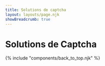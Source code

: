 ```yaml
---
title: Solutions de captcha
layout: layouts/page.njk
showBreadcrumb: true
---
```


# Solutions de Captcha



 
{% include "components/back_to_top.njk" %}

